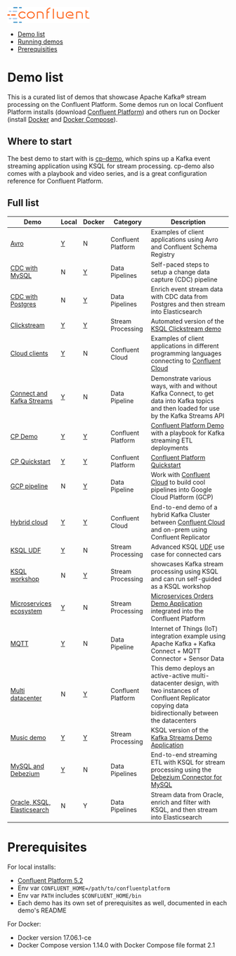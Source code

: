 ![image](images/confluent-logo-300-2.png)

* [Demo list](#demo-list)
* [Running demos](#running-demos)
* [Prerequisities](#prerequisites)


# Demo list

This is a curated list of demos that showcase Apache Kafka® stream processing on the Confluent Platform.
Some demos run on local Confluent Platform installs (download [Confluent Platform](https://www.confluent.io/download/)) and others run on Docker (install [Docker](https://docs.docker.com/install/) and [Docker Compose](https://docs.docker.com/compose/install/)).

## Where to start

The best demo to start with is [cp-demo](https://github.com/confluentinc/cp-demo), which spins up a Kafka event streaming application using KSQL for stream processing.
cp-demo also comes with a playbook and video series, and is a great configuration reference for Confluent Platform.


## Full list

| Demo                                       | Local | Docker | Category | Description 
| ------------------------------------------ | ----- | ------ | -------- | ---------------------------------------------------------------------------
| [Avro](clients/README.md)               |   [Y](clients/README.md)   |   N    | Confluent Platform | Examples of client applications using Avro and Confluent Schema Registry
| [CDC with MySQL](https://github.com/confluentinc/demo-scene/blob/master/no-more-silos-mysql/demo_no-more-silos.adoc) | N | [Y](https://github.com/confluentinc/demo-scene/blob/master/no-more-silos-mysql/demo_no-more-silos.adoc) | Data Pipelines | Self-paced steps to setup a change data capture (CDC) pipeline
| [CDC with Postgres](postgres-debezium-ksql-elasticsearch/README.md) |   N   |   [Y](postgres-debezium-ksql-elasticsearch/README.md)    | Data Pipelines | Enrich event stream data with CDC data from Postgres and then stream into Elasticsearch
| [Clickstream](clickstream/README.md)       |   [Y](clickstream/README.md)   |   [Y](https://docs.confluent.io/current/ksql/docs/tutorials/clickstream-docker.html#ksql-clickstream-docker)    | Stream Processing | Automated version of the [KSQL Clickstream demo](https://docs.confluent.io/current/ksql/docs/tutorials/clickstream-docker.html#ksql-clickstream-docker)
| [Cloud clients](clients/cloud/README.md)                 |   [Y](clients/cloud/README.md)   |   N    | Confluent Cloud | Examples of client applications in different programming languages connecting to [Confluent Cloud](https://www.confluent.io/confluent-cloud/)
| [Connect and Kafka Streams](connect-streams-pipeline/README.md) |   [Y](connect-streams-pipeline/README.md)   |   N    | Data Pipeline | Demonstrate various ways, with and without Kafka Connect, to get data into Kafka topics and then loaded for use by the Kafka Streams API
| [CP Demo](wikipedia/README.md)           |   [Y](wikipedia/README.md)   |   [Y](https://github.com/confluentinc/cp-demo)    | Confluent Platform | [Confluent Platform Demo](https://docs.confluent.io/current/tutorials/cp-demo/docs/index.html) with a playbook for Kafka streaming ETL deployments
| [CP Quickstart](pageviews/README.md)           |   [Y](pageviews/README.md)   |   [Y](https://docs.confluent.io/current/quickstart/ce-docker-quickstart.html#ce-docker-quickstart)    | Confluent Platform | [Confluent Platform Quickstart](https://docs.confluent.io/current/quickstart.html)
| [GCP pipeline](https://github.com/confluentinc/demo-scene/blob/master/gcp-pipeline/README.adoc) | N | [Y](https://github.com/confluentinc/demo-scene/blob/master/gcp-pipeline/README.adoc) | Data Pipeline | Work with [Confluent Cloud](https://www.confluent.io/confluent-cloud/) to build cool pipelines into Google Cloud Platform (GCP)
| [Hybrid cloud](ccloud/README.md)                 |   [Y](ccloud/README.md)   |   [Y](ccloud/README.md)    | Confluent Cloud | End-to-end demo of a hybrid Kafka Cluster between [Confluent Cloud](https://www.confluent.io/confluent-cloud/) and on-prem using Confluent Replicator
| [KSQL UDF](https://github.com/confluentinc/demo-scene/blob/master/ksql-udf-advanced-example/README.md) | [Y](https://github.com/confluentinc/demo-scene/blob/master/ksql-udf-advanced-example/README.md) | N | Stream Processing | Advanced KSQL [UDF](https://www.confluent.io/blog/build-udf-udaf-ksql-5-0) use case for connected cars
| [KSQL workshop](https://github.com/confluentinc/demo-scene/blob/master/ksql-workshop/)   |   N   |   [Y](https://github.com/confluentinc/demo-scene/blob/master/ksql-workshop/)    | Stream Processing | showcases Kafka stream processing using KSQL and can run self-guided as a KSQL workshop
| [Microservices ecosystem](microservices-orders/README.md) |   [Y](microservices-orders/README.md)   |   N    | Stream Processing | [Microservices Orders Demo Application](https://github.com/confluentinc/kafka-streams-examples/tree/5.2.0-post/src/main/java/io/confluent/examples/streams/microservices) integrated into the Confluent Platform
| [MQTT](https://github.com/confluentinc/demo-scene/blob/master/mqtt-connect-connector-demo/README.md) | [Y](https://github.com/confluentinc/demo-scene/blob/master/mqtt-connect-connector-demo/README.md) | N | Data Pipeline | Internet of Things (IoT) integration example using Apache Kafka + Kafka Connect + MQTT Connector + Sensor Data
| [Multi datacenter](https://github.com/confluentinc/cp-docker-images/tree/5.2.0-post/examples/multi-datacenter) | N | [Y](https://github.com/confluentinc/cp-docker-images/tree/5.2.0-post/examples/multi-datacenter) | Confluent Platform | This demo deploys an active-active multi-datacenter design, with two instances of Confluent Replicator copying data bidirectionally between the datacenters
| [Music demo](music/README.md)                   |   [Y](music/README.md)   |   [Y](music/README.md)    | Stream Processing | KSQL version of the [Kafka Streams Demo Application](https://docs.confluent.io/current/streams/kafka-streams-examples/docs/index.html)
| [MySQL and Debezium](mysql-debezium/README.md) |   [Y](mysql-debezium/README.md)   |   N    | Data Pipelines | End-to-end streaming ETL with KSQL for stream processing using the [Debezium Connector for MySQL](http://debezium.io/docs/connectors/mysql/)
| [Oracle, KSQL, Elasticsearch](https://github.com/confluentinc/demo-scene/blob/master/oracle-ksql-elasticsearch/oracle-ksql-elasticsearch-docker.adoc) |   N   |   Y    | Data Pipelines | Stream data from Oracle, enrich and filter with KSQL, and then stream into Elasticsearch

# Prerequisites

For local installs:

* [Confluent Platform 5.2](https://www.confluent.io/download/)
* Env var `CONFLUENT_HOME=/path/to/confluentplatform`
* Env var `PATH` includes `$CONFLUENT_HOME/bin`
* Each demo has its own set of prerequisites as well, documented in each demo's README

For Docker:

* Docker version 17.06.1-ce
* Docker Compose version 1.14.0 with Docker Compose file format 2.1

